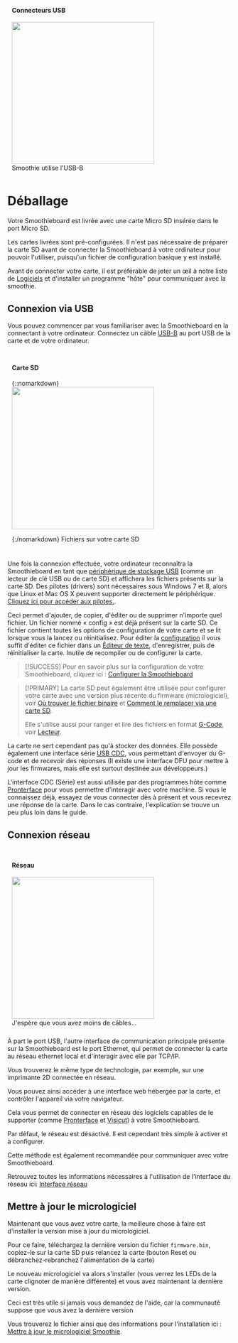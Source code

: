 
<div class='panel panel-default wrap_right' style='width:340px;padding:10px '>
<div class='panel-heading'><h4 class='panel-title'>Connecteurs USB</h4></div>
<img src='images/usb-cable.png' width='320px'><br/>
Smoothie utilise l'USB-B
</div>

# Déballage

Votre Smoothieboard est livrée avec une carte Micro SD insérée dans le port Micro SD.

Les cartes livrées sont pré-configurées. Il n'est pas nécessaire de préparer la carte SD avant de connecter la Smoothieboard à votre ordinateur pour pouvoir l'utiliser, puisqu'un fichier de configuration basique y est installé.

Avant de connecter votre carte, il est préférable de jeter un œil à notre liste de [Logiciels](software) et d'installer un programme "hôte" pour communiquer avec la smoothie.

## Connexion via USB

Vous pouvez commencer par vous familiariser avec la Smoothieboard en la connectant à votre ordinateur. Connectez un câble [USB-B](https://fr.wikipedia.org/wiki/Universal_Serial_Bus) au port USB de la carte et de votre ordinateur.

<div class='panel panel-default wrap_right' style='width:340px;padding:10px '>
<div class='panel-heading'><h4 class='panel-title'>Carte SD</h4></div>

{::nomarkdown}
<img src='images/smoothie-config-screencap.png' width='320px'><br/>

{:/nomarkdown}
Fichiers sur votre carte SD
</div>

Une fois la connexion effectuée, votre ordinateur reconnaîtra la Smoothieboard en tant que [périphérique de stockage USB](https://fr.wikipedia.org/wiki/USB_Mass_Storage) (comme un lecteur de clé USB ou de carte SD) et affichera les fichiers présents sur la carte SD. Des pilotes (drivers) sont nécessaires sous Windows 7 et 8, alors que Linux et Mac OS X peuvent supporter directement le périphérique. [Cliquez ici pour accéder aux pilotes.](http://smoothieware.org/windows-drivers.md).

Ceci permet d'ajouter, de copier, d'éditer ou de supprimer n'importe quel fichier. Un fichier nommé « config » est déjà présent sur la carte SD. Ce fichier contient toutes les options de configuration de votre carte et se lit lorsque vous la lancez ou réinitialisez. Pour éditer la [configuration](http://smoothieware.org/configuring-smoothie.md) il vous suffit d'éditer ce fichier dans un [Éditeur de texte](https://wiki.gnome.org/Apps/Gedit), d'enregistrer, puis de réinitialiser la carte. Inutile de recompiler ou de configurer la carte.

> [!SUCCESS]
> Pour en savoir plus sur la configuration de votre Smoothieboard, cliquez ici : [Configurer la Smoothieboard](http://smoothieware.org/configuring-smoothie.md)

> [!PRIMARY]
> La carte SD peut également être utilisée pour configurer votre carte avec une version plus récente du firmware (micrologiciel), voir [Où trouver le fichier binaire](getting-smoothie) et [Comment le remplacer via une carte SD](flashing-smoothie-firmware).
>
> Elle s'utilise aussi pour ranger et lire des fichiers en format [G-Code](https://fr.wikipedia.org/wiki/Programmation_de_commande_num%C3%A9rique), voir [Lecteur](player).

La carte ne sert cependant pas qu'à stocker des données. Elle possède également une interface série [USB CDC](http://en.wikipedia.org/wiki/USB_communications_device_class), vous permettant d'envoyer du G-code et de recevoir des réponses (Il existe une interface DFU pour mettre à jour les firmwares, mais elle est surtout destinée aux développeurs.)

L'interface CDC (Série) est aussi utilisée par des programmes hôte comme [Pronterface](pronterface) pour vous permettre d'interagir avec votre machine. Si vous le connaissez déjà, essayez de vous connecter dès à présent et vous recevrez une réponse de la carte. Dans le cas contraire, l'explication se trouve un peu plus loin dans le guide.

## Connexion réseau

<div class='panel panel-default wrap_right' style='width:340px;padding:10px '>
<div class='panel-heading'><h4 class='panel-title'>Réseau</h4></div>
<img src='images/network.switches.jpg' width='320px'><br/>
J'espère que vous avez moins de câbles...
</div>

À part le port USB, l'autre interface de communication principale présente sur la Smoothieboard est le port Ethernet, qui permet de connecter la carte au réseau ethernet local et d'interagir avec elle par TCP/IP.

Vous trouverez le même type de technologie, par exemple, sur une imprimante 2D connectée en réseau.

Vous pouvez ainsi accéder à une interface web hébergée par la carte, et contrôler l'appareil via votre navigateur.

Cela vous permet de connecter en réseau des logiciels capables de le supporter (comme [Pronterface](pronterface) et [Visicut](visicut)) à votre Smoothieboard.

Par défaut, le réseau est désactivé. Il est cependant très simple à activer et à configurer.

Cette méthode est également recommandée pour communiquer avec votre Smoothieboard.

Retrouvez toutes les informations nécessaires à l'utilisation de l'interface du réseau ici: [Interface réseau](http://smoothieware.org/network.md)

## Mettre à jour le micrologiciel

Maintenant que vous avez votre carte, la meilleure chose à faire est d'installer la version mise à jour du micrologiciel.

Pour ce faire, téléchargez la dernière version du fichier `firmware.bin`, copiez-le sur la carte SD puis relancez la carte (bouton Reset ou débranchez-rebranchez l'alimentation de la carte)

Le nouveau micrologiciel va alors s'installer (vous verrez les LEDs de la carte clignoter de manière différente) et vous avez maintenant la dernière version.

Ceci est très utile si jamais vous demandez de l'aide, car la communauté suppose que vous avez la dernière version

Vous trouverez le fichier ainsi que des informations pour l'installation ici : [Mettre à jour le micrologiciel Smoothie](http://smoothieware.org/flashing-smoothie-firmware.md).
